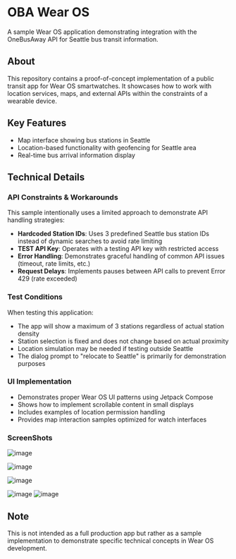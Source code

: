 # OBA Wear OS

A sample Wear OS application demonstrating integration with the OneBusAway API for Seattle bus transit information.

## About

This repository contains a proof-of-concept implementation of a public transit app for Wear OS smartwatches. It showcases how to work with location services, maps, and external APIs within the constraints of a wearable device.

## Key Features

- Map interface showing bus stations in Seattle
- Location-based functionality with geofencing for Seattle area
- Real-time bus arrival information display

## Technical Details

### API Constraints & Workarounds

This sample intentionally uses a limited approach to demonstrate API handling strategies:

- **Hardcoded Station IDs**: Uses 3 predefined Seattle bus station IDs instead of dynamic searches to avoid rate limiting
- **TEST API Key**: Operates with a testing API key with restricted access
- **Error Handling**: Demonstrates graceful handling of common API issues (timeout, rate limits, etc.)
- **Request Delays**: Implements pauses between API calls to prevent Error 429 (rate exceeded)

### Test Conditions

When testing this application:
- The app will show a maximum of 3 stations regardless of actual station density
- Station selection is fixed and does not change based on actual proximity
- Location simulation may be needed if testing outside Seattle
- The dialog prompt to "relocate to Seattle" is primarily for demonstration purposes

### UI Implementation

- Demonstrates proper Wear OS UI patterns using Jetpack Compose
- Shows how to implement scrollable content in small displays
- Includes examples of location permission handling
- Provides map interaction samples optimized for watch interfaces

### ScreenShots
![image](https://github.com/user-attachments/assets/150e507a-a860-49c3-84b0-1da9afa8e6d1)

![image](https://github.com/user-attachments/assets/ddc4cc96-f31a-446a-aaf2-b76835bd74f0)

![image](https://github.com/user-attachments/assets/67e1d55c-0c26-4fdd-ac4f-57095724fa34)

![image](https://github.com/user-attachments/assets/dc028de3-c9f1-496e-acc2-d02741c3436d)  ![image](https://github.com/user-attachments/assets/b3ea8229-cdc4-4081-b0c6-1f48fd77dee1)






## Note

This is not intended as a full production app but rather as a sample implementation to demonstrate specific technical concepts in Wear OS development.
